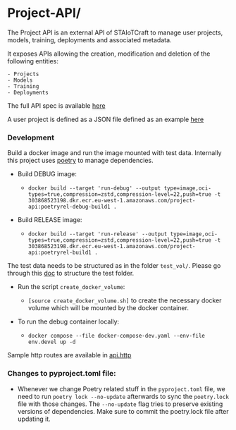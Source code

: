 # Project-API/

The Project API is an external API of STAIoTCraft to manage user projects, models, training, deployments and associated metadata.

It exposes APIs allowing the creation, modification and deletion of the following entities:

    - Projects
    - Models
    - Training
    - Deployments

The full API spec is available [here](./project_api/swagger/swagger_v3.yaml)

A user project is defined as a JSON file defined as an example [here](https://github.com/PRG-RES-UNIVERSITY/vespucci-artifacts/blob/dev/projects/get_started_asset_tracking_mlc/ai_get_started_asset_tracking_mlc.json)

### Development

Build a docker image and run the image mounted with test data.
Internally this project uses [poetry](https://python-poetry.org/) to manage dependencies.

- Build DEBUG image:
	- ```docker build --target 'run-debug' --output type=image,oci-types=true,compression=zstd,compression-level=22,push=true -t 303868523198.dkr.ecr.eu-west-1.amazonaws.com/project-api:poetryrel-debug-build1 .```
	
- Build RELEASE image:
	- ```docker build --target 'run-release' --output type=image,oci-types=true,compression=zstd,compression-level=22,push=true -t 303868523198.dkr.ecr.eu-west-1.amazonaws.com/project-api:poetryrel-build1 .```

The test data needs to be structured as in the folder ```test_vol/```. Please go through this [doc](./test_vol/README.md) to structure the test folder.

- Run the script ```create_docker_volume```: 
    -  ```[source create_docker_volume.sh]``` to create the necessary docker volume which will be mounted by the docker container.

- To run the debug container locally:
	- ```docker compose --file docker-compose-dev.yaml --env-file env.devel up -d```

Sample http routes are available in [api.http](./api.http)

### Changes to pyproject.toml file:
- Whenever we change Poetry related stuff in the ```pyproject.toml``` file, we need to run ```poetry lock --no-update``` afterwards to sync the ```poetry.lock``` file with those changes. The ```--no-update``` flag tries to preserve existing versions of dependencies. Make sure to commit the poetry.lock file after updating it.
